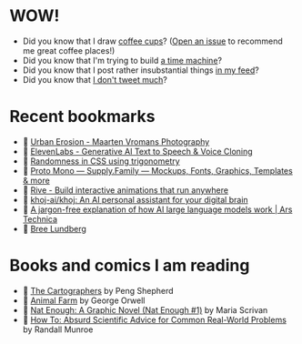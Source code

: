 # WOW!

- Did you know that I draw [coffee cups](https://papercups.mamuso.net/)? ([Open an issue](https://github.com/mamuso/papercups/issues) to recommend me great coffee places!)
- Did you know that I'm trying to build [a time machine](https://github.com/mamuso/fluxcapacitor)?
- Did you know that I post rather insubstantial things [in my feed](https://feed.mamuso.net/)?
- Did you know that [I don't tweet much](https://twitter.com/mamuso)?

# Recent bookmarks

- 👀 [Urban Erosion - Maarten Vromans Photography](https://maarten-vromans.format.com/urbanerosion)
- 👀 [ElevenLabs - Generative AI Text to Speech & Voice Cloning](https://elevenlabs.io/)
- 👀 [Randomness in CSS using trigonometry](https://hypersphere.blog/blog/randomness-in-css-using-trigonometry/)
- 👀 [Proto Mono — Supply.Family — Mockups, Fonts, Graphics, Templates & more](https://supply.family/shop/proto-mono/)
- 👀 [Rive - Build interactive animations that run anywhere](https://rive.app/)
- 👀 [khoj-ai/khoj: An AI personal assistant for your digital brain](https://github.com/khoj-ai/khoj)
- 👀 [A jargon-free explanation of how AI large language models work | Ars Technica](https://arstechnica.com/science/2023/07/a-jargon-free-explanation-of-how-ai-large-language-models-work/)
- 👀 [Bree Lundberg](https://breelundberg.com/)


# Books and comics I am reading

- 📘 [The Cartographers](https://www.goodreads.com/book/show/56224531) by Peng Shepherd
- 📘 [Animal Farm](https://www.goodreads.com/book/show/8349198) by George Orwell
- 📘 [Nat Enough: A Graphic Novel (Nat Enough #1)](https://www.goodreads.com/book/show/45714795) by Maria Scrivan
- 📘 [How To: Absurd Scientific Advice for Common Real-World Problems](https://www.goodreads.com/book/show/43851501) by Randall Munroe

